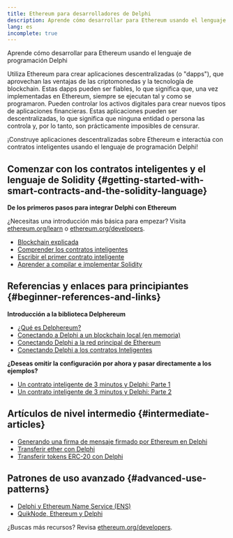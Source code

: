 ```yaml
---
title: Ethereum para desarrolladores de Delphi
description: Aprende cómo desarrollar para Ethereum usando el lenguaje de programación Delphi
lang: es
incomplete: true
---
```


<div class="featured">

Aprende cómo desarrollar para Ethereum usando el lenguaje de programación Delphi

</div>

Utiliza Ethereum para crear aplicaciones descentralizadas (o "dapps"), que aprovechan las ventajas de las criptomonedas y la tecnología de blockchain. Estas dapps pueden ser fiables, lo que significa que, una vez implementadas en Ethereum, siempre se ejecutan tal y como se programaron. Pueden controlar los activos digitales para crear nuevos tipos de aplicaciones financieras. Estas aplicaciones pueden ser descentralizadas, lo que significa que ninguna entidad o persona las controla y, por lo tanto, son prácticamente imposibles de censurar.

¡Construye aplicaciones descentralizadas sobre Ethereum e interactúa con contratos inteligentes usando el lenguaje de programación Delphi!

## Comenzar con los contratos inteligentes y el lenguaje de Solidity {#getting-started-with-smart-contracts-and-the-solidity-language}

**De los primeros pasos para integrar Delphi con Ethereum**

¿Necesitas una introducción más básica para empezar? Visita [ethereum.org/learn](/learn/) o [ethereum.org/developers](/developers/).

- [Blockchain explicada](https://kauri.io/article/d55684513211466da7f8cc03987607d5/blockchain-explained)
- [Comprender los contratos inteligentes](https://kauri.io/article/e4f66c6079e74a4a9b532148d3158188/ethereum-101-part-5-the-smart-contract)
- [Escribir el primer contrato inteligente](https://kauri.io/article/124b7db1d0cf4f47b414f8b13c9d66e2/remix-ide-your-first-smart-contract)
- [Aprender a compilar e implementar Solidity](https://kauri.io/article/973c5f54c4434bb1b0160cff8c695369/understanding-smart-contract-compilation-and-deployment)

## Referencias y enlaces para principiantes {#beginner-references-and-links}

**Introducción a la biblioteca Delphereum**

- [¿Qué es Delphereum?](https://github.com/svanas/delphereum/blob/master/README.md)
- [Conectando a Delphi a un blockchain local (en memoria)](https://medium.com/@svanas/connecting-delphi-to-a-local-in-memory-blockchain-9a1512d6c5b0)
- [Conectando Delphi a la red principal de Ethereum](https://medium.com/@svanas/connecting-delphi-to-the-ethereum-main-net-5faf1feffd83)
- [Conectando Delphi a los contratos Inteligentes](https://medium.com/@svanas/connecting-delphi-to-smart-contracts-3146b12803a1)

**¿Deseas omitir la configuración por ahora y pasar directamente a los ejemplos?**

- [Un contrato inteligente de 3 minutos y Delphi: Parte 1](https://medium.com/@svanas/a-3-minute-smart-contract-and-delphi-61d998571d)
- [Un contrato inteligente de 3 minutos y Delphi: Parte 2](https://medium.com/@svanas/a-3-minute-smart-contract-and-delphi-part-2-446925faa47b)

## Artículos de nivel intermedio {#intermediate-articles}

- [Generando una firma de mensaje firmado por Ethereum en Delphi](https://medium.com/@svanas/generating-an-ethereum-signed-message-signature-in-delphi-75661ce5031b)
- [Transferir ether con Delphi](https://medium.com/@svanas/transferring-ether-with-delphi-b5f24b1a98a4)
- [Transferir tokens ERC-20 con Delphi](https://medium.com/@svanas/transferring-erc-20-tokens-with-delphi-bb44c05b295d)

## Patrones de uso avanzado {#advanced-use-patterns}

- [Delphi y Ethereum Name Service (ENS)](https://medium.com/@svanas/delphi-and-ethereum-name-service-ens-4443cd278af7)
- [QuikNode, Ethereum y Delphi](https://medium.com/@svanas/quiknode-ethereum-and-delphi-f7bfc9671c23)

¿Buscas más recursos? Revisa [ethereum.org/developers](/developers/).
